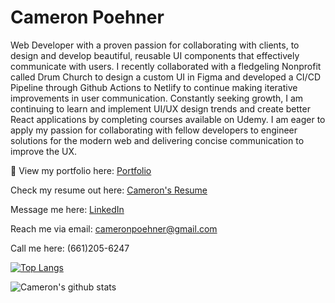 # Cameron Poehner <br>

Web Developer with a proven passion for collaborating with clients, to design and develop beautiful, reusable UI components that effectively communicate with users. I recently collaborated with a fledgeling Nonprofit called Drum Church to design a custom UI in Figma and developed a CI/CD Pipeline through Github Actions to Netlify to continue making iterative improvements in user communication. Constantly seeking growth, I am continuing to learn and implement UI/UX design trends and create better React applications by completing courses available on Udemy. I am eager to apply my passion for collaborating with fellow developers to engineer solutions for the modern web and delivering concise communication to improve the UX. <br>

:eyes: View my portfolio here: [Portfolio](https://cameronpoehner.com/) <br>

Check my resume out here: [Cameron's Resume](https://docs.google.com/document/d/1aG_N7DZbSbnK36UjneL0syh_t2EVXvObQL96j52qQAk/edit?usp=sharing)

Message me here: [LinkedIn](https://www.linkedin.com/in/cameron-poehner/)

Reach me via email: [cameronpoehner@gmail.com](mailto:cameronpoehner@gmail.com)

Call me here: (661)205-6247

[![Top Langs](https://github-readme-stats.vercel.app/api/top-langs/?username=cameron-poehner&layout=compact)](https://github.com/cameron-poehner/github-readme-stats) <br>

![Cameron's github stats](https://github-readme-stats.vercel.app/api?username=cameron-poehner&show_icons=true&theme=dark)
<!--
**cameron-poehner/cameron-poehner** is a ✨ _special_ ✨ repository because its `README.md` (this file) appears on your GitHub profile.


-->
